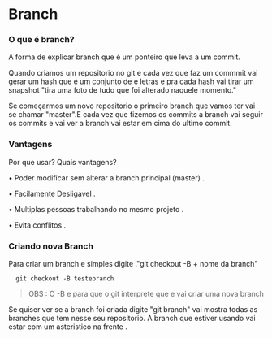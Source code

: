 <h1>Branch</h1>

<h3>O que é branch?</h3>

<p>A forma de explicar branch que é um ponteiro que leva a um commit.</p>

<p>Quando criamos um repositorio no git e cada vez que faz um commmit vai gerar um hash que é um conjunto de e letras e pra cada hash vai tirar um snapshot "tira uma foto de tudo que foi alterado naquele momento."</p>

<p>Se começarmos um novo repositorio o primeiro branch que vamos ter vai se chamar "master".E cada vez que fizemos os commits a branch vai seguir os commits e vai ver a branch vai estar em cima do ultimo commit.</p>

<h3>Vantagens</h3>

<p>Por que usar? Quais vantagens?</p>

<p>• Poder modificar sem alterar a branch principal (master) . </p>
<p>• Facilamente Desligavel . </p>
<p>• Multiplas pessoas trabalhando no mesmo projeto . </p>
<p>• Evita conflitos . </p>

<h3>Criando nova Branch</h3>

<p>Para criar um branch e simples digite ."git checkout -B + nome da branch"</p>

```
  git checkout -B testebranch
```

> OBS : O -B e para que o git interprete que e vai criar uma nova branch

<p>Se quiser ver se a branch foi criada digite "git branch" vai mostra todas as branches que tem nesse seu repositorio. A branch que estiver usando vai estar com um asteristico na frente . </p>
